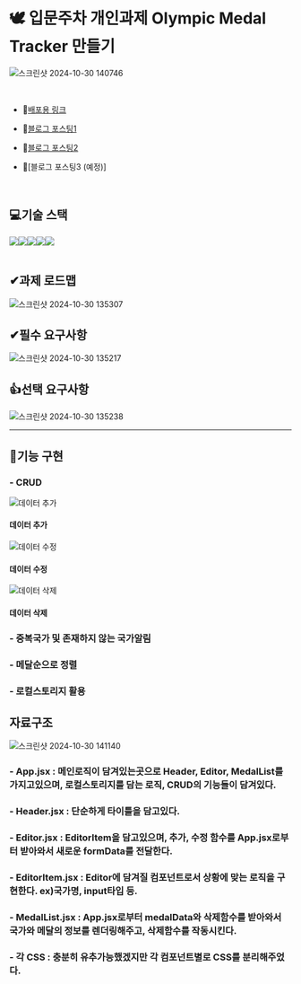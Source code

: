 # 🕊 입문주차 개인과제 Olympic Medal Tracker 만들기 
![스크린샷 2024-10-30 140746](https://github.com/user-attachments/assets/f3c4ad97-82b7-42e0-8ba5-926c41fb8618)

<br>

- 🔭[배포용 링크](https://medal-tracker-tau.vercel.app/)

- 🔭[블로그 포스팅1](https://velog.io/@hhyun19/%EA%B0%9C%EC%9D%B8%EA%B3%BC%EC%A0%9C-%EC%98%AC%EB%A6%BC%ED%94%BD-%EB%A9%94%EB%8B%AC-%ED%8A%B8%EB%9E%99%EC%BB%A4-%EB%A7%8C%EB%93%A4%EA%B8%B0)

- 🔭[블로그 포스팅2](https://velog.io/@hhyun19/%EA%B0%9C%EC%9D%B8%EA%B3%BC%EC%A0%9C-%EC%98%AC%EB%A6%BC%ED%94%BD-%EB%A9%94%EB%8B%AC-%ED%8A%B8%EB%9E%99%EC%BB%A4-%EB%A7%8C%EB%93%A4%EA%B8%B02)

- 🔭[블로그 포스팅3 (예정)]
<br>

## 💻기술 스택

<div style="display:flex; justify-contents: center;">
  <img src="https://img.shields.io/badge/HTML5-E34F26?style=for-the-badge&logo=html5&logoColor=white">
  <img src="https://img.shields.io/badge/CSS3-1572B6?style=for-the-badge&logo=css3&logoColor=white"> 
  <img src="https://img.shields.io/badge/JavaScript-323330?style=for-the-badge&logo=javascript&logoColor=F7DF1E">
  <img src="https://img.shields.io/badge/git-orange?style=for-the-badge&logo=git&logoColor=white">
  <img src="https://img.shields.io/badge/react-0769AD?style=for-the-badge&logo=react&logoColor=white">  
</div>
<br>

## ✔과제 로드맵
![스크린샷 2024-10-30 135307](https://github.com/user-attachments/assets/3def240d-8d4e-46d0-bb3c-23cafe16ecba)

## ✔필수 요구사항
![스크린샷 2024-10-30 135217](https://github.com/user-attachments/assets/d9fa1ee4-0624-4564-ac3f-42efa04b83ef)
<br>

## 👍선택 요구사항
![스크린샷 2024-10-30 135238](https://github.com/user-attachments/assets/784d1c26-fe33-472e-be26-67208a7770c6)

---

  ## 🎥기능 구현
  ### - CRUD
  
  ![데이터 추가](https://github.com/user-attachments/assets/ecbccf70-c3c7-4605-9388-b6739cf0c6f1)<br/>
  
  #### 데이터 추가
  
  ![데이터 수정](https://github.com/user-attachments/assets/c6663998-e349-4b81-8a18-87f09eb9116d)<br/>
  
  #### 데이터 수정
  
  ![데이터 삭제](https://github.com/user-attachments/assets/ebef4c0e-5a79-4097-a6f4-80b2848412cc)<br/>
  
  #### 데이터 삭제
  
  ### - 중복국가 및 존재하지 않는 국가알림
  ### - 메달순으로 정렬
  ### - 로컬스토리지 활용

  ## 자료구조
  ![스크린샷 2024-10-30 141140](https://github.com/user-attachments/assets/b084710e-da53-4d05-93d7-da182c2931e4)  
  
  ### - App.jsx : 메인로직이 담겨있는곳으로 Header, Editor, MedalList를 가지고있으며, 로컬스토리지를 담는 로직, CRUD의 기능들이 담겨있다.
  ### - Header.jsx : 단순하게 타이틀을 담고있다.
  ### - Editor.jsx : EditorItem을 담고있으며, 추가, 수정 함수를 App.jsx로부터 받아와서 새로운 formData를 전달한다.
  ### - EditorItem.jsx : Editor에 담겨질 컴포넌트로서 상황에 맞는 로직을 구현한다. ex)국가명, input타입 등.
  ### - MedalList.jsx : App.jsx로부터 medalData와 삭제함수를 받아와서 국가와 메달의 정보를 렌더링해주고, 삭제함수를 작동시킨다.
  ### - 각 CSS : 충분히 유추가능했겠지만 각 컴포넌트별로 CSS를 분리해주었다.



